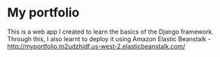 # My portfolio

This is a web app I created to learn the basics of the Django framework. Through this, I also learnt to deploy it using Amazon Elastic Beanstalk - http://myportfolio.tn2udzhidf.us-west-2.elasticbeanstalk.com/
